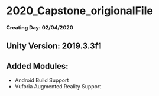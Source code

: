 # 2020_Capstone_origionalFile
#### Creating Day: 02/04/2020

## Unity Version: 2019.3.3f1
## Added Modules:
* Android Build Support
* Vuforia Augmented Reality Support

